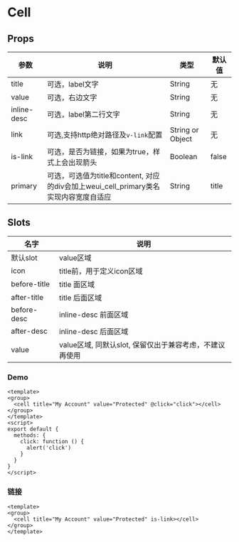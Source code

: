 # Cell

## Props

| 参数         | 说明                  | 类型        | 默认值 |
| ----------- | ---------------------- | ---------- | ------- |
| title | 可选，label文字 | String | 无 |
| value | 可选，右边文字 | String | 无 |
| inline-desc | 可选，label第二行文字 | String | 无 |
| link | 可选,支持http绝对路径及`v-link`配置 | String or Object | 无 |
| is-link | 可选，是否为链接，如果为true，样式上会出现箭头 | Boolean  | false |
| primary | 可选，可选值为title和content, 对应的div会加上weui_cell_primary类名实现内容宽度自适应 | String | title |

## Slots

|    名字    | 说明                  | 
| ----------- | ------------------- | 
| 默认slot | value区域 |
| icon | title前，用于定义icon区域 |
| before-title | title 面区域 |
| after-title | title 后面区域 |
| before-desc | inline-desc 前面区域 |
| after-desc | inline-desc 后面区域 |
| value | value区域, 同默认slot, 保留仅出于兼容考虑，不建议再使用 |

### Demo

``` vux height=65 components=Group,Cell
<template>
<group>
  <cell title="My Account" value="Protected" @click="click"></cell>
</group>
</template>
<script>
export default {
  methods: {
    click: function () {
      alert('click')
    }
  }
}
</script>
```
### 链接

``` vux height=65 components=Group,Cell
<template>
<group>
  <cell title="My Account" value="Protected" is-link></cell>
</group>
</template>
```